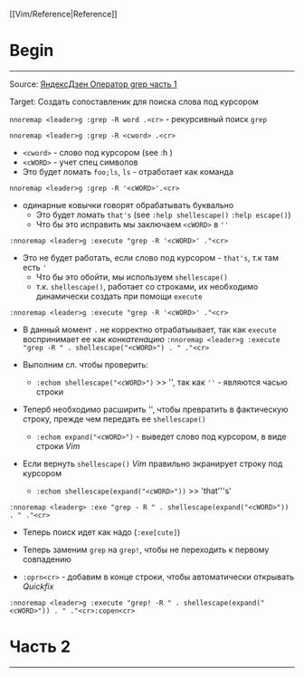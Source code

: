 [[Vim/Reference|Reference]]
# Begin
---
Source: [ЯндексДзен Оператор grep часть 1](https://dzen.ru/a/Y8w0G4I4dBVUnjG4?share_to=link)

Target: Создать сопоставленик для поиска слова под курсором 

`nnoremap <leader>g :grep -R word .<cr>` - рекурсивный поиск `grep` 

`nnoremap <leader>g :grep -R <cword> .<cr>`
- `<cword>` - слово под курсором (see :h <cword>)
- `<cWORD>` - учет спец символов
- Это будет ломать `foo;ls`, `ls` - отработает как команда

`nnoremap <leader>g :grep -R '<cWORD>'.<cr>` 
- одинарные ковычки говорят обрабатывать буквально
    - Это будет ломать `that's` (see `:help shellescape()` `:help escape()`)
    -  Что бы это исправить мы заключаем `<cWORD>` в `''`
 
`:nnoremap <leader>g :execute "grep -R '<cWORD>' ."<cr>`
- Это не будет работать, если слово под курсором - `that's`, т.к там есть `'`
    - Что бы это обойти, мы используем `shellescape()`
    - т.к. `shellescape()`, работает со строками, их необходимо динамически создать при помощи `execute`

`:nnoremap <leader>g :execute "grep -R '<cWORD>' ."<cr>`
- В данный момент `.` не корректно отрабатыывает, так как `execute` воспринимает ее как *конкатенацию*
`:nnoremap <leader>g :execute "grep -R " . shellescape("<cWORD>") . " ."<cr>`

- Выполним сл. чтобы проверить:
    - `:echom shellescape("<cWORD>")` >> '<cWORD>', так как `''` - являются часью строки

- Теперб необходимо расширить '<cWORD>', чтобы превратить в фактическую строку, прежде чем передать ее `shellescape()`
    - `:echom expand("<cWORD>")` - выведет слово под курсором, в виде строки *Vim*

- Если вернуть `shellescape()` *Vim* правильно экранирует строку под курсором
    - `:echom shellescape(expand("<cWORD>"))` >> 'that'\''s'

`:nnoremap <leaderg> :exe "grep - R " . shellescape(expand("<cWORD>")) . " ."<cr>`
- Теперь поиск идет как надо  (`:exe[cute]`)

- Теперь заменим `grep` на `grep!`, чтобы не переходить к первому совпадению
- `:oprn<cr>` - добавим в конце строки, чтобы автоматически открывать *Quickfix*

`:nnoremap <leader>g :execute "grep! -R " . shellescape(expand("<cWORD>")) . " ."<cr>:copen<cr>`

# Часть 2
---



